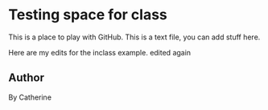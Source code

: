 # Testing space for class
This is a place to play with GitHub. This is a text file, you can add stuff here.

Here are my edits for the inclass example. edited again 

## Author 

By Catherine 
